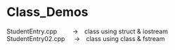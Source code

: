 # Class_Demos
StudentEntry.cpp&ensp;&ensp;&ensp;&ensp;&ensp;->&ensp;&ensp;class using struct & iostream<br />
StudentEntry02.cpp&ensp;&ensp;&ensp;->&ensp;&ensp;class using class & fstream<br />
